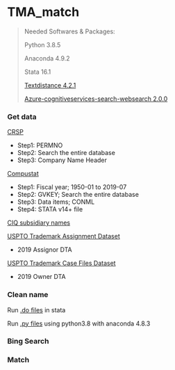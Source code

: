 # TMA_match

> Needed Softwares & Packages:
> 
> Python 3.8.5
>
> Anaconda 4.9.2
>
> Stata 16.1
>
> [Textdistance 4.2.1](https://pypi.org/project/textdistance/)
>
> [Azure-cognitiveservices-search-websearch 2.0.0](https://pypi.org/project/azure-cognitiveservices-search-websearch/)




### Get data

[CRSP](https://wrds-web.wharton.upenn.edu/wrds//ds/crsp/stock_a/stkhdr.cfm)
- Step1: PERMNO
- Step2: Search the entire database
- Step3: Company Name Header

[Compustat](https://wrds-web.wharton.upenn.edu/wrds/ds/comp/funda/index.cfm?navId=80)
- Step1: Fiscal year; 1950-01 to 2019-07
- Step2: GVKEY; Search the entire database
- Step3: Data items; CONML
- Step4: STATA v14+ file

[CIQ subsidiary names](https://www.capitaliq.com/)

[USPTO Trademark Assignment Dataset](https://www.uspto.gov/learning-and-resources/electronic-data-products/trademark-assignment-dataset)
- 2019 Assignor DTA

[USPTO Trademark Case Files Dataset](https://www.uspto.gov/learning-and-resources/electronic-data-products/trademark-case-files-dataset-0)
- 2019 Owner DTA

### Clean name
Run [.do files](https://github.com/FutureMathematician/TMA_match/tree/main/Clean_name/Pre_clean) in stata

Run [.py files](https://github.com/FutureMathematician/TMA_match/tree/main/Clean_name/clean) using python3.8 with anaconda 4.8.3
### Bing Search

### Match
